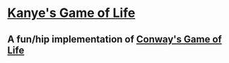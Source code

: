 # [Kanye's Game of Life](https://cleathers.github.io/kanyes_game_of_life/)

## A fun/hip implementation of [Conway's Game of Life](https://en.wikipedia.org/wiki/Conway's_Game_of_Life)

